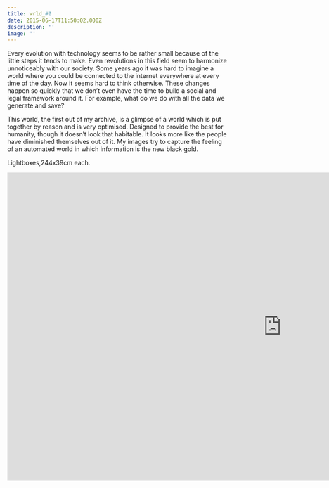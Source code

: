 ```yaml
---
title: wrld_#1
date: 2015-06-17T11:50:02.000Z
description: ''
image: ''
---
```

Every evolution with technology seems to be rather small because of the little steps it tends to make. Even revolutions in this field seem to harmonize unnoticeably with our society. Some years ago it was hard to imagine a world where you could be connected to the internet everywhere at every time of the day. Now it seems hard to think otherwise. These changes happen so quickly that we don’t even have the time to build a social and legal framework around it. For example, what do we do with all the data we generate and save?

This world, the first out of my archive, is a glimpse of a world which is put together by reason and is very optimised. Designed to provide the best for humanity, though it doesn’t look that habitable. It looks more like the people have diminished themselves out of it. My images try to capture the feeling of an automated world in which information is the new black gold.

Lightboxes,244x39cm each.

<iframe style="padding-right: 20px;" src="https://player.vimeo.com/video/134702451?autoplay=0&amp;loop=1&amp;color=ffffff&amp;title=0&amp;byline=0&amp;portrait=0&amp;wmode=transparent" width="1246" height="701" frameborder="0" webkitallowfullscreen="" mozallowfullscreen="" allowfullscreen="" __idm_id__="230401"></iframe>